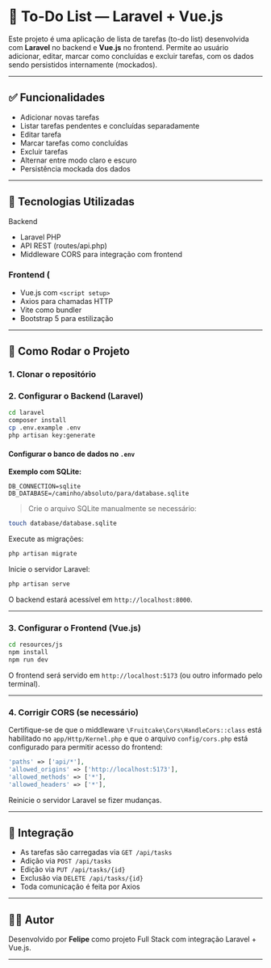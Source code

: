 # 📝 To-Do List — Laravel + Vue.js

Este projeto é uma aplicação de lista de tarefas (to-do list) desenvolvida com **Laravel** no backend e **Vue.js** no frontend. Permite ao usuário adicionar, editar, marcar como concluídas e excluir tarefas, com os dados sendo persistidos internamente (mockados).

---

## ✅ Funcionalidades

- Adicionar novas tarefas
- Listar tarefas pendentes e concluídas separadamente
- Editar tarefa
- Marcar tarefas como concluídas
- Excluir tarefas
- Alternar entre modo claro e escuro
- Persistência mockada dos dados

---

## 🧰 Tecnologias Utilizadas

Backend 

- Laravel PHP
- API REST (routes/api.php)
- Middleware CORS para integração com frontend

### Frontend (

- Vue.js com `<script setup>`
- Axios para chamadas HTTP
- Vite como bundler
- Bootstrap 5 para estilização

---

## 🚀 Como Rodar o Projeto

### 1. Clonar o repositório

### 2. Configurar o Backend (Laravel)

```bash
cd laravel
composer install
cp .env.example .env
php artisan key:generate
```

#### Configurar o banco de dados no `.env`

**Exemplo com SQLite:**

```env
DB_CONNECTION=sqlite
DB_DATABASE=/caminho/absoluto/para/database.sqlite
```

> Crie o arquivo SQLite manualmente se necessário:

```bash
touch database/database.sqlite
```

Execute as migrações:

```bash
php artisan migrate
```

Inicie o servidor Laravel:

```bash
php artisan serve
```

O backend estará acessível em `http://localhost:8000`.

---

### 3. Configurar o Frontend (Vue.js)

```bash
cd resources/js
npm install
npm run dev
```

O frontend será servido em `http://localhost:5173` (ou outro informado pelo terminal).

---

### 4. Corrigir CORS (se necessário)

Certifique-se de que o middleware `\Fruitcake\Cors\HandleCors::class` está habilitado no `app/Http/Kernel.php` e que o arquivo `config/cors.php` está configurado para permitir acesso do frontend:

```php
'paths' => ['api/*'],
'allowed_origins' => ['http://localhost:5173'],
'allowed_methods' => ['*'],
'allowed_headers' => ['*'],
```

Reinicie o servidor Laravel se fizer mudanças.

---


## 🔄 Integração

- As tarefas são carregadas via `GET /api/tasks`
- Adição via `POST /api/tasks`
- Edição via `PUT /api/tasks/{id}`
- Exclusão via `DELETE /api/tasks/{id}`
- Toda comunicação é feita por Axios

---

## 🧑‍💻 Autor

Desenvolvido por **Felipe** como projeto Full Stack com integração Laravel + Vue.js.

---

